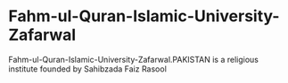 # Fahm-ul-Quran-Islamic-University-Zafarwal
Fahm-ul-Quran-Islamic-University-Zafarwal.PAKISTAN is a religious institute founded by Sahibzada Faiz Rasool
